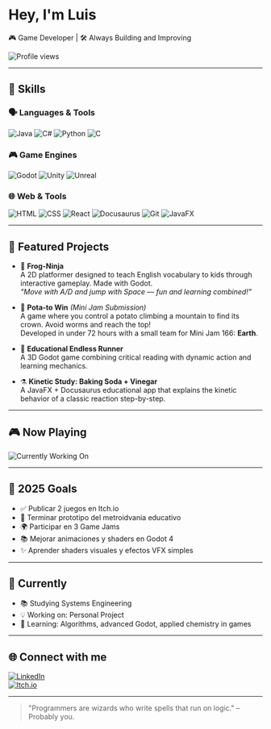 # Hey, I'm Luis

🎮 Game Developer | 🛠️ Always Building and Improving

![Profile views](https://komarev.com/ghpvc/?username=SenkuT&color=blue&style=flat-square)

---

## 🧰 Skills

### 🗣️ Languages & Tools

![Java](https://img.shields.io/badge/Java-ED8B00?style=for-the-badge&logo=openjdk&logoColor=white)
![C#](https://img.shields.io/badge/C%23-239120?style=for-the-badge&logo=c-sharp&logoColor=white)
![Python](https://img.shields.io/badge/Python-3776AB?style=for-the-badge&logo=python&logoColor=white)
![C](https://img.shields.io/badge/C-00599C?style=for-the-badge&logo=c&logoColor=white)

### 🎮 Game Engines

![Godot](https://img.shields.io/badge/Godot-483CFA?style=for-the-badge&logo=godot-engine&logoColor=white)
![Unity](https://img.shields.io/badge/Unity-000000?style=for-the-badge&logo=unity&logoColor=white)
![Unreal](https://img.shields.io/badge/Unreal-0E1128?style=for-the-badge&logo=unrealengine&logoColor=white)

### 🌐 Web & Tools

![HTML](https://img.shields.io/badge/HTML-E34F26?style=for-the-badge&logo=html5&logoColor=white)
![CSS](https://img.shields.io/badge/CSS-1572B6?style=for-the-badge&logo=css3&logoColor=white)
![React](https://img.shields.io/badge/React-20232A?style=for-the-badge&logo=react&logoColor=61DAFB)
![Docusaurus](https://img.shields.io/badge/Docusaurus-2B2E4A?style=for-the-badge&logo=docusaurus&logoColor=white)
![Git](https://img.shields.io/badge/Git-F05032?style=for-the-badge&logo=git&logoColor=white)
![JavaFX](https://img.shields.io/badge/JavaFX-FF6F00?style=for-the-badge&logo=java&logoColor=white)

---

## 🚀 Featured Projects

- 🐸 **Frog-Ninja**  
  A 2D platformer designed to teach English vocabulary to kids through interactive gameplay. Made with Godot.  
  _"Move with A/D and jump with Space — fun and learning combined!"_

- 🥔 **Pota-to Win** *(Mini Jam Submission)*  
  A game where you control a potato climbing a mountain to find its crown. Avoid worms and reach the top!  
  Developed in under 72 hours with a small team for Mini Jam 166: **Earth**.

- 🐉 **Educational Endless Runner**  
  A 3D Godot game combining critical reading with dynamic action and learning mechanics.

- ⚗️ **Kinetic Study: Baking Soda + Vinegar**  
  A JavaFX + Docusaurus educational app that explains the kinetic behavior of a classic reaction step-by-step.

---

## 🎮 Now Playing

![Currently Working On](https://img.shields.io/badge/Working_on-Endless_Runner_+_Quiz_%F0%9F%90%89-00bfff?style=for-the-badge)

---

## 🎯 2025 Goals

- ✅ Publicar 2 juegos en Itch.io  
- 🚧 Terminar prototipo del metroidvania educativo  
- 🌍 Participar en 3 Game Jams  
- 📚 Mejorar animaciones y shaders en Godot 4  
- ✨ Aprender shaders visuales y efectos VFX simples

---

## 📘 Currently

- 📚 Studying Systems Engineering  
- 💡 Working on: Personal Project  
- 🧠 Learning: Algorithms, advanced Godot, applied chemistry in games  

---

## 🌐 Connect with me

[![LinkedIn](https://img.shields.io/badge/LinkedIn-blue?logo=linkedin)](https://www.linkedin.com/in/luis-gabriel-cely-ni%C3%B1o-056642365/)  
[![Itch.io](https://img.shields.io/badge/Itch.io-red?logo=itch-dot-io)](https://linkpenguin.itch.io/)

---

> "Programmers are wizards who write spells that run on logic." – Probably you.
